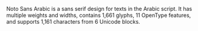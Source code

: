 Noto Sans Arabic is a sans serif design for texts in the Arabic script. It has multiple weights and widths, contains 1,661 glyphs, 11 OpenType features, and supports 1,161 characters from 6 Unicode blocks.